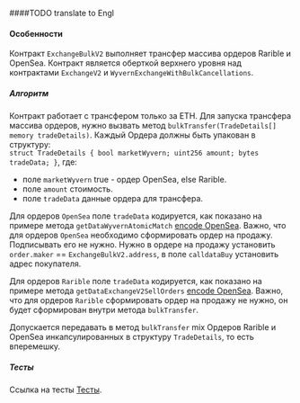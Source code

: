 ####TODO translate to Engl
#### Особенности

Контракт `ExchangeBulkV2` выполняет трансфер массива ордеров Rarible и OpenSea.
Контракт является оберткой верхнего уровня над контрактами `ExchangeV2` и `WyvernExchangeWithBulkCancellations`.

##### Алгоритм
Контракт работает с трансфером только за ETH.
Для запуска трансфера массива ордеров, нужно вызвать метод `bulkTransfer(TradeDetails[] memory tradeDetails)`.
Каждый Ордера должны быть упакован в структуру:   
`struct TradeDetails {
    bool marketWyvern;
    uint256 amount;
    bytes tradeData;
}`,
где:
- поле `marketWyvern` true - ордер OpenSea, else Rarible.
- поле `amount` стоимость.
- поле `tradeData` данные ордера для трансфера.

Для ордеров  `OpenSea` поле `tradeData` кодируется, как показано на примере метода `getDataWyvernAtomicMatch` [encode OpenSea](../test/contracts/v2/ExchangeBulkV2Test.sol).
Важно, что для ордеров  `OpenSea` необходимо сформировать ордер на продажу. Подписывать его не нужно.
Нужно в ордере на продажу установить `order.maker` ==  `ExchangeBulkV2.address`, в поле `calldataBuy` установить адрес покупателя.

Для ордеров `Rarible` поле `tradeData` кодируется, как показано на примере метода `getDataExchangeV2SellOrders` [encode OpenSea](../test/contracts/v2/ExchangeBulkV2Test.sol).
Важно, что для ордеров  `Rarible` сформировать ордер на продажу не нужно, он будет сформирован внутри метода `bulkTransfer`.

Допускается передавать в метод `bulkTransfer` mix Ордеров Rarible и OpenSea инкапсулированных в структуру `TradeDetails`, то есть вперемешку.

##### Тесты

Ссылка на тесты [Тесты](../test/v2/ExchangeBulkV2.rarible.test.js).
